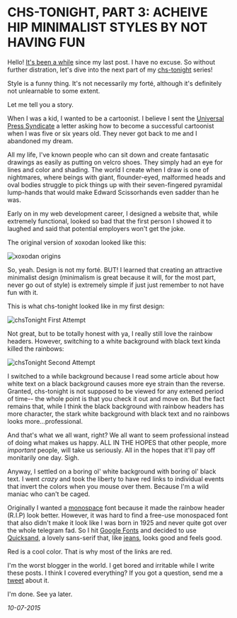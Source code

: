 CHS-TONIGHT, PART 3: ACHEIVE HIP MINIMALIST STYLES BY NOT HAVING FUN
===

Hello! [It's been a while](https://www.youtube.com/watch?v=araU0fZj6oQ) since my last post. I have no excuse. So without further distration, let's dive into the next part of my [chs-tonight](http://chs-tonight.com) series!

Style is a funny thing. It's not necessarily my forté, although it's definitely not unlearnable to some extent. 

Let me tell you a story.

When I was a kid, I wanted to be a cartoonist. I believe I sent the [Universal Press Syndicate](https://en.wikipedia.org/wiki/Universal_Press_Syndicate) a letter asking how to become a successful cartoonist when I was five or six years old. They never got back to me and I abandoned my dream. 

All my life, I've known people who can sit down and create fantasatic drawings as easily as putting on velcro shoes. They simply had an eye for lines and color and shading. The world I create when I draw is one of nightmares, where beings with giant, flounder-eyed, malformed heads and oval bodies struggle to pick things up with their seven-fingered pyramidal lump-hands that would make Edward Scissorhands even sadder than he was. 

Early on in my web development career, I designed a website that, while extremely functional, looked so bad that the first person I showed it to laughed and said that potential employers won't get the joke. 

The original version of xoxodan looked like this: 

![xoxodan origins](/img/chsTonightPt3/xoxodanOrigins.png)

So, yeah. Design is not my forté. BUT! I learned that creating an attractive minimalist design (minimalism is great because it will, for the most part, never go out of style) is extremely simple if just just remember to not have fun with it.

This is what chs-tonight looked like in my first design:

![chsTonight First Attempt](/img/chsTonightPt3/chs-tonightBeta1.png)

Not great, but to be totally honest with ya, I really still love the rainbow headers. However, switching to a white background with black text kinda killed the rainbows:

![chsTonight Second Attempt](/img/chsTonightPt3/chs-tonightBeta2.png)

I switched to a while background because I read some article about how white text on a black background causes more eye strain than the reverse. Granted, chs-tonight is not supposed to be viewed for any extened period of time-- the whole point is that you check it out and move on. But the fact remains that, while I think the black background with rainbow headers has more character, the stark white background with black text and no rainbows looks more...professional. 

And that's what we all want, right? We all want to seem professional instead of doing what makes us happy. ALL IN THE HOPES that other people, more *important* people, will take us seriously. All in the hopes that it'll pay off monitarily one day. Sigh. 

Anyway, I settled on a boring ol' white background with boring ol' black text. I went *crazy* and took the liberty to have red links to individual events that invert the colors when you mouse over them. Because I'm a wild maniac who can't be caged.

Originally I wanted a [monospace](https://en.wikipedia.org/wiki/Monospaced_font) font because it made the rainbow header (R.I.P) look better. However, it was hard to find a free-use monospaced font that also didn't make it look like I was born in 1925 and never quite got over the whole telegram fad. So I hit [Google Fonts](https://www.google.com/fonts) and decided to use [Quicksand](https://www.google.com/fonts/specimen/Quicksand), a lovely sans-serif that, like [jeans](http://dilbert.com/strip/1995-08-08), looks good and feels good. 

Red is a cool color. That is why most of the links are red.

I'm the worst blogger in the world. I get bored and irritable while I write these posts. I think I covered everything? If you got a question, send me a [tweet](https://twitter.com/drdemsyn) about it. 

I'm done. See ya later.

*10-07-2015*
